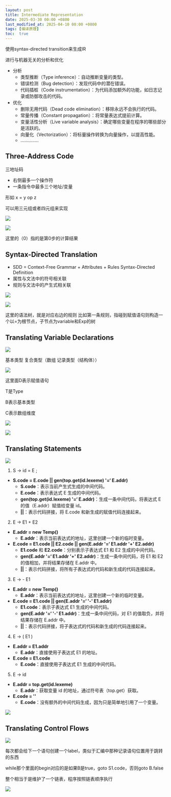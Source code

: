 ```yaml
---
layout: post
title: Intermediate Representation
date: 2025-03-30 00:00 +0800
last_modified_at: 2025-04-10 00:00 +0800
tags: [编译原理]
toc:  true
---
```


使用syntax-directed transition来生成IR

进行与机器无关的分析和优化

- 分析
  - 类型推断（Type inference）：自动推断变量的类型。
  - 错误检测（Bug detection）：发现代码中的潜在错误。
  - 代码插桩（Code instrumentation）：为代码添加额外的功能，如日志记录或防御攻击的代码。
- 优化
  - 删除无用代码（Dead code elimination）：移除永远不会执行的代码。
  - 常量传播（Constant propagation）：将常量表达式提前计算。
  - 变量活性分析（Live variable analysis）：确定哪些变量在程序的哪些部分是活跃的。
  - 向量化（Vectorization）：将标量操作转换为向量操作，以提高性能。
  - ..............

## Three-Address Code

三地址码

- 右侧最多一个操作符
- 一条指令中最多三个地址/变量

形如 x = y op z

可以用三元组或者四元组来实现

![](https://huatiancen.oss-cn-nanjing.aliyuncs.com/img/%E5%B1%8F%E5%B9%95%E6%88%AA%E5%9B%BE%202025-03-21%20145845.png)

![](https://huatiancen.oss-cn-nanjing.aliyuncs.com/img/%E5%B1%8F%E5%B9%95%E6%88%AA%E5%9B%BE%202025-03-21%20145922.png)

这里的（0）指的是第0步的计算结果

## Syntax-Directed Translation

- SDD = Context-Free Grammar + Attributes + Rules     Syntax-Directed Definition
- 属性与文法中的符号相关联 
- 规则与文法中的产生式相关联

![](https://huatiancen.oss-cn-nanjing.aliyuncs.com/img/%E5%B1%8F%E5%B9%95%E6%88%AA%E5%9B%BE%202025-03-26%20004013.png)

![](https://huatiancen.oss-cn-nanjing.aliyuncs.com/img/%E5%B1%8F%E5%B9%95%E6%88%AA%E5%9B%BE%202025-03-26%20005555.png)

这里的语法树，就是对应右边的规则 比如第一条规则，指碰到赋值语句则构造一个以=为根节点，子节点为variable和Exp的树

## Translating Variable Declarations

![](https://huatiancen.oss-cn-nanjing.aliyuncs.com/img/%E5%B1%8F%E5%B9%95%E6%88%AA%E5%9B%BE%202025-03-26%20162823.png)

基本类型 复合类型（数组 记录类型（结构体））

![](https://huatiancen.oss-cn-nanjing.aliyuncs.com/img/%E5%B1%8F%E5%B9%95%E6%88%AA%E5%9B%BE%202025-03-26%20163108.png)

这里面D表示赋值语句 

T是Type

B表示基本类型

C表示数组维度

![](https://huatiancen.oss-cn-nanjing.aliyuncs.com/img/%E5%B1%8F%E5%B9%95%E6%88%AA%E5%9B%BE%202025-03-26%20185407.png)

![](https://huatiancen.oss-cn-nanjing.aliyuncs.com/img/%E5%B1%8F%E5%B9%95%E6%88%AA%E5%9B%BE%202025-03-26%20185744.png)

## Translating Statements

![](https://huatiancen.oss-cn-nanjing.aliyuncs.com/img/%E5%B1%8F%E5%B9%95%E6%88%AA%E5%9B%BE%202025-03-26%20190311.png)

1. S → id = E ;

- **S.code = E.code || gen(top.get(id.lexeme) '=‘ E.addr)**
  - **S.code**：表示当前产生式生成的中间代码。
  - **E.code**：表示表达式 E 生成的中间代码。
  - **gen(top.get(id.lexeme) '=‘ E.addr)**：生成一条中间代码，将表达式 E 的值（E.addr）赋值给变量 id。
  - **||**：表示代码拼接，将 E.code 和新生成的赋值代码连接起来。

2. E → E1 + E2

- **E.addr = new Temp()**
  - **E.addr**：表示当前表达式的地址，这里创建一个新的临时变量。
- **E.code = E1.code || E2.code || gen(E.addr '=‘ E1.addr '+' E2.addr)**
  - **E1.code** 和 **E2.code**：分别表示子表达式 E1 和 E2 生成的中间代码。
  - **gen(E.addr '=‘ E1.addr '+' E2.addr)**：生成一条中间代码，将 E1 和 E2 的值相加，并将结果存储在 E.addr 中。
  - **||**：表示代码拼接，将所有子表达式的代码和新生成的代码连接起来。

3. E → - E1

- **E.addr = new Temp()**
  - **E.addr**：表示当前表达式的地址，这里创建一个新的临时变量。
- **E.code = E1.code || gen(E.addr '=‘ '-' E1.addr)**
  - **E1.code**：表示子表达式 E1 生成的中间代码。
  - **gen(E.addr '=‘ '-' E1.addr)**：生成一条中间代码，对 E1 的值取负，并将结果存储在 E.addr 中。
  - **||**：表示代码拼接，将子表达式的代码和新生成的代码连接起来。

4. E → ( E1 )

- **E.addr = E1.addr**
  - **E.addr**：直接使用子表达式 E1 的地址。
- **E.code = E1.code**
  - **E.code**：直接使用子表达式 E1 生成的中间代码。

5. E → id

- **E.addr = top.get(id.lexeme)**
  - **E.addr**：获取变量 id 的地址，通过符号表（top.get）获取。
- **E.code = ''**
  - **E.code**：没有额外的中间代码生成，因为只是简单地引用了一个变量。

![](https://huatiancen.oss-cn-nanjing.aliyuncs.com/img/%E5%B1%8F%E5%B9%95%E6%88%AA%E5%9B%BE%202025-03-26%20191913.png)

## Translating Control Flows

![](https://huatiancen.oss-cn-nanjing.aliyuncs.com/img/%E5%B1%8F%E5%B9%95%E6%88%AA%E5%9B%BE%202025-03-26%20193725.png)

每次都会给下一个语句创建一个label，类似于汇编中那种记录语句位置用于跳转的东西

while那个里面的begin对应的是如果B是true，goto S1.code，否则goto B.false

整个相当于是维护了一个链表，程序按照链表顺序执行

![](https://huatiancen.oss-cn-nanjing.aliyuncs.com/img/%E5%B1%8F%E5%B9%95%E6%88%AA%E5%9B%BE%202025-03-27%20110033.png)

